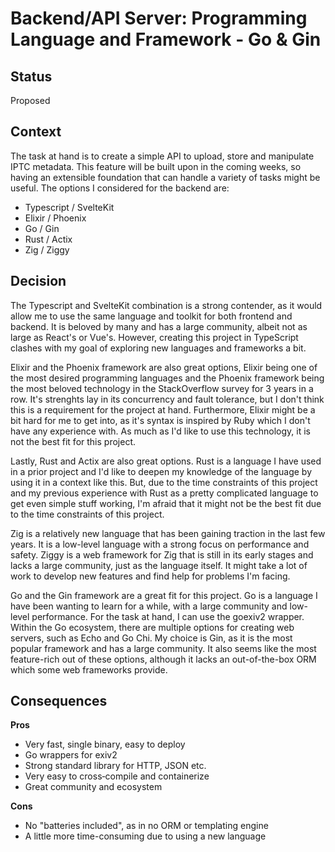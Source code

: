 # Backend/API Server: Programming Language and Framework - Go & Gin

## Status

Proposed

## Context

The task at hand is to create a simple API to upload, store and manipulate IPTC metadata. This feature will be built
upon in the coming weeks, so having an extensible foundation that can handle a variety of tasks might be useful.
The options I considered for the backend are:

- Typescript / SvelteKit
- Elixir / Phoenix
- Go / Gin
- Rust / Actix
- Zig / Ziggy

## Decision

The Typescript and SvelteKit combination is a strong contender, as it would allow me to use the same language and
toolkit for both frontend and backend. It is beloved by many and has a large community, albeit not as large as React's
or Vue's.
However, creating this project in TypeScript clashes with my goal of exploring new languages and frameworks a bit.

Elixir and the Phoenix framework are also great options, Elixir being one of the most desired programming languages and
the Phoenix framework
being the most beloved technology in the StackOverflow survey for 3 years in a row. It's strenghts lay in its
concurrency and fault tolerance, but I don't think this is a requirement for the project at hand.
Furthermore, Elixir might be a bit hard for me to get into, as it's syntax is inspired by Ruby which I don't have any
experience with. As much as I'd like to use this technology, it is not the best fit for this project.

Lastly, Rust and Actix are also great options. Rust is a language I have used in a prior project and I'd like to deepen
my knowledge of the language by using it in a context like this. But, due to the time constraints of this project and my
previous experience with Rust as a pretty complicated language to get even simple stuff working, I'm afraid that it
might not be the best fit due to the time constraints of this project.

Zig is a relatively new language that has been gaining traction in the last few years. It is a low-level language with a
strong focus on performance and safety. Ziggy is a web framework for Zig that is still in its early stages and lacks a
large community, just as the language itself. It might take a lot of work to develop new features and find help for
problems I'm facing.

Go and the Gin framework are a great fit for this project. Go is a language I have been wanting to learn for a while,
with a large community and low-level performance. For the task at hand, I can use the goexiv2 wrapper.
Within the Go ecosystem, there are multiple options for creating web servers, such as Echo and Go Chi. My choice is Gin,
as it is the most popular framework and has a large community. It also seems like the most feature-rich out of these
options, although it lacks an out-of-the-box ORM which some web frameworks provide.

## Consequences

**Pros**

- Very fast, single binary, easy to deploy
- Go wrappers for exiv2
- Strong standard library for HTTP, JSON etc.
- Very easy to cross‑compile and containerize
- Great community and ecosystem

**Cons**

- No "batteries included", as in no ORM or templating engine
- A little more time-consuming due to using a new language
